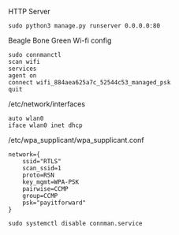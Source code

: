 HTTP Server
```
sudo python3 manage.py runserver 0.0.0.0:80
```

Beagle Bone Green Wi-fi config
```
sudo connmanctl
scan wifi
services
agent on
connect wifi_884aea625a7c_52544c53_managed_psk
quit
```

/etc/network/interfaces
```
auto wlan0
iface wlan0 inet dhcp
```

/etc/wpa_supplicant/wpa_supplicant.conf
```
network={
    ssid="RTLS"
    scan_ssid=1
    proto=RSN
    key_mgmt=WPA-PSK
    pairwise=CCMP
    group=CCMP
    psk="payitforward"
}
```

```
sudo systemctl disable connman.service
```